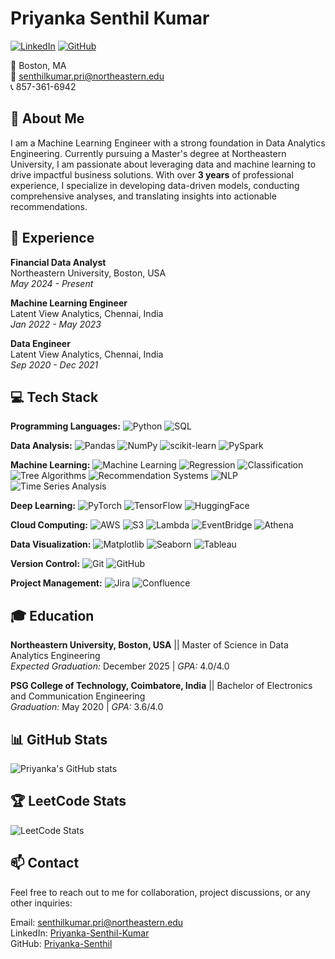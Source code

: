 # Priyanka Senthil Kumar

[![LinkedIn](https://img.shields.io/badge/-LinkedIn-blue)](https://www.linkedin.com/in/your-linkedin) [![GitHub](https://img.shields.io/badge/-GitHub-black)](https://github.com/your-github)

📍 Boston, MA  
📧 [senthilkumar.pri@northeastern.edu](mailto:senthilkumar.pri@northeastern.edu)  
📞 857-361-6942  

## 🚀 About Me

I am a Machine Learning Engineer with a strong foundation in Data Analytics Engineering. Currently pursuing a Master's degree at Northeastern University, I am passionate about leveraging data and machine learning to drive impactful business solutions. With over **3 years** of professional experience, I specialize in developing data-driven models, conducting comprehensive analyses, and translating insights into actionable recommendations.

## 💼 Experience

**Financial Data Analyst**  
Northeastern University, Boston, USA  
*May 2024 - Present*

**Machine Learning Engineer**  
Latent View Analytics, Chennai, India  
*Jan 2022 - May 2023*

**Data Engineer**  
Latent View Analytics, Chennai, India  
*Sep 2020 - Dec 2021*

## 💻 Tech Stack

**Programming Languages:**
![Python](https://img.shields.io/badge/-Python-3776AB?logo=python&logoColor=white)
![SQL](https://img.shields.io/badge/-SQL-CC2927?logo=microsoft-sql-server&logoColor=white)

**Data Analysis:**
![Pandas](https://img.shields.io/badge/-Pandas-150458?logo=pandas&logoColor=white)
![NumPy](https://img.shields.io/badge/-NumPy-013243?logo=numpy&logoColor=white)
![scikit-learn](https://img.shields.io/badge/-scikit--learn-F7931E?logo=scikit-learn&logoColor=white)
![PySpark](https://img.shields.io/badge/-PySpark-E25A1C?logo=apache-spark&logoColor=white)

**Machine Learning:**
![Machine Learning](https://img.shields.io/badge/-Machine%20Learning-102230?logo=machine-learning&logoColor=white)
![Regression](https://img.shields.io/badge/-Regression-3178C6?logo=statistics&logoColor=white)
![Classification](https://img.shields.io/badge/-Classification-3178C6?logo=statistics&logoColor=white)
![Tree Algorithms](https://img.shields.io/badge/-Tree%20Algorithms-3178C6?logo=decision-tree&logoColor=white)
![Recommendation Systems](https://img.shields.io/badge/-Recommendation%20Systems-3178C6?logo=recommendation-engine&logoColor=white)
![NLP](https://img.shields.io/badge/-Natural%20Language%20Processing-3178C6?logo=nlp&logoColor=white)
![Time Series Analysis](https://img.shields.io/badge/-Time%20Series%20Analysis-3178C6?logo=time-series&logoColor=white)

**Deep Learning:**
![PyTorch](https://img.shields.io/badge/-PyTorch-EE4C2C?logo=pytorch&logoColor=white)
![TensorFlow](https://img.shields.io/badge/-TensorFlow-FF6F00?logo=tensorflow&logoColor=white)
![HuggingFace](https://img.shields.io/badge/-HuggingFace-FFD700?logo=huggingface&logoColor=white)

**Cloud Computing:**
![AWS](https://img.shields.io/badge/-AWS-232F3E?logo=amazon-aws&logoColor=white)
![S3](https://img.shields.io/badge/-S3-232F3E?logo=amazon-s3&logoColor=white)
![Lambda](https://img.shields.io/badge/-Lambda-232F3E?logo=aws-lambda&logoColor=white)
![EventBridge](https://img.shields.io/badge/-EventBridge-232F3E?logo=aws-eventbridge&logoColor=white)
![Athena](https://img.shields.io/badge/-Athena-232F3E?logo=aws-athena&logoColor=white)

**Data Visualization:**
![Matplotlib](https://img.shields.io/badge/-Matplotlib-4169E1?logo=matplotlib&logoColor=white)
![Seaborn](https://img.shields.io/badge/-Seaborn-69A5D8?logo=seaborn&logoColor=white)
![Tableau](https://img.shields.io/badge/-Tableau-E97627?logo=tableau&logoColor=white)

**Version Control:**
![Git](https://img.shields.io/badge/-Git-F05032?logo=git&logoColor=white)
![GitHub](https://img.shields.io/badge/-GitHub-181717?logo=github&logoColor=white)

**Project Management:**
![Jira](https://img.shields.io/badge/-Jira-0052CC?logo=jira&logoColor=white)
![Confluence](https://img.shields.io/badge/-Confluence-172B4D?logo=confluence&logoColor=white)


## 🎓 Education

**Northeastern University, Boston, USA** || Master of Science in Data Analytics Engineering  
*Expected Graduation:* December 2025 | *GPA:* 4.0/4.0  

**PSG College of Technology, Coimbatore, India**  || Bachelor of Electronics and Communication Engineering  
*Graduation:* May 2020 | *GPA:* 3.6/4.0  

## 📊 GitHub Stats

![Priyanka's GitHub stats](https://github-readme-stats.vercel.app/api?username=priyanka-senthil&show_icons=true&theme=radical)

## 🏆 LeetCode Stats

![LeetCode Stats](https://leetcard.jacoblin.cool/PriyankaSenthil?theme=dark&font=Bitter&ext=heatmap)

## 📫 Contact

Feel free to reach out to me for collaboration, project discussions, or any other inquiries:

Email: [senthilkumar.pri@northeastern.edu](mailto:senthilkumar.pri@northeastern.edu)  
LinkedIn: [Priyanka-Senthil-Kumar](https://www.linkedin.com/in/priyanka-25)  
GitHub: [Priyanka-Senthil](https://github.com/priyanka-senthil)

